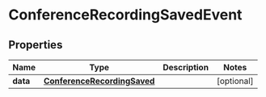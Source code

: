 

# ConferenceRecordingSavedEvent


## Properties

| Name | Type | Description | Notes |
|------------ | ------------- | ------------- | -------------|
|**data** | [**ConferenceRecordingSaved**](ConferenceRecordingSaved.md) |  |  [optional] |



